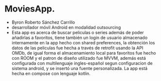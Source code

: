 # MoviesApp. 
- Byron Roberto Sánchez Carrillo
- desarrollador móvil Android en modalidad outsourcing
- Esta app es acerca de buscar peliculas o series además de poder añadirlas a favoritos, tiene también un login de usuario almacenado internamente en la app hecho con shared preferences, la obtención los datos de las peliculas fue hecha a través de retrofit usando la API OMDb, de igual forma el almacenamiento local para favoritos fue hecho con ROOM y el patron de diseño utilizado fue MVVM, además está configurada con multilenguaje ingles-español segun configuracion de sistema android, y se insertó una fuente personalizada. La app está hecha en compose con lenguaje kotlin. 

